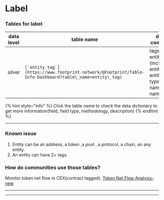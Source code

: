 # Label

### **Tables for label**

| data level | table name                                                                                                | data contents                                                      |
| ---------- | --------------------------------------------------------------------------------------------------------- | ------------------------------------------------------------------ |
| silver     | ``[`entity_tag`](https://www.footprint.network/@Footprint/Table-Info-Dashboard?table\_name=entity\_tag)`` | tags for entity (including entity, entity type name, tag name,etc) |

{% hint style="info" %}
Click the table name to check the data dictionary to get more information(field, field type, methodology, description)
{% endhint %}

***

### Known issue

1. Entity can be an address, a token ,a pool , a protocol, a chain, an any entity.
2. An entity can have 2+ tags.

### How do communities use those tables?

Monitor token net flow in CEX(contract tagged): [Token Net Flow Analysis-new](https://www.footprint.network/guest/dashboard/c1a76dd2-18a6-4a90-860c-e3df624f6bd0?token\_=STEPN\(GMT\)\&date\_=past30days)

***

***
